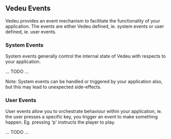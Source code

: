 ## Vedeu Events

Vedeu provides an event mechanism to facilitate the functionality of your
application. The events are either Vedeu defined, ie. system events or 
user defined, ie. user events.


### System Events

System events generally control the internal state of Vedeu with respects to
your application.

... TODO ...


Note: System events can be handled or triggered by your application also, but
this may lead to unexpected side-effects.


### User Events

User events allow you to orchestrate behaviour within your application, ie. the user presses a specific key, you trigger an event to make something happen. Eg. pressing 'p' instructs the player to play.

... TODO ...



